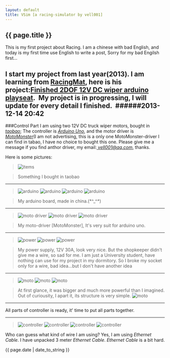 ```yaml
---
layout: default
title: VSim [a racing-simulator by vell001]
---
```


{{ page.title }}
---------------------
This is my first project about Racing. I am a chinese with bad English, and today is my first time use English to write a post, Sorry for my bad Engilsh first…

I start my project from last year(2013). I am learning from [RacingMat](http://www.x-sim.de/forum/memberlist.php?mode=viewprofile&u=2248), here is his project:[Finished 2DOF 12V DC wiper arduino playseat](http://www.x-sim.de/forum/viewtopic.php?t=943). 
My project is in progressing, I will update for every detail I finished. 
######2013-12-14 20:42 
-------------------------
###Control Part
I am using two 12V DC truck wiper motors, bought in *[taobao](http://www.taobao.com)*;
The controller is *[Arduino Uno](http://www.arduino.cc)*, and the motor driver is *[MotoMonster](http://item.taobao.com/item.htm?id=16852136684)*(I am not advertising, this is a only one MotoMonster-driver I can find in tabao, I have no choice to bought this one. Please give me a message if you find anthor driver, my email:*[ vell001@qq.com](mailto:vell001@qq.com)*, thanks.

Here is some pictures: 
> ![items](http://images.cnitblog.com/blog/478900/201312/14204352-33791a99c7f743039a95a49b1a05f13c.png) 

> Something I bought in taobao

----------
> ![arduino](http://images.cnitblog.com/blog/478900/201312/14204411-067f1f01ea93464ba7fb6e338787fe5c.jpg)
> ![arduino](http://images.cnitblog.com/blog/478900/201312/14204432-85d2d2c0001b4b5c870ae26250de9a45.jpg)
> ![arduino](http://images.cnitblog.com/blog/478900/201312/14204511-df9449897b6747e5859d087b5169c950.jpg)
> ![arduino](http://images.cnitblog.com/blog/478900/201312/14204545-1fed53785c054128b47ec95138a62de2.jpg) 

> My arduino board, made in china.(\*^_^\*)

---------
> ![moto driver](http://images.cnitblog.com/blog/478900/201312/14204614-cbacb685b45e45319b8ebe7792cce7a1.jpg)
> ![moto driver](http://images.cnitblog.com/blog/478900/201312/14204643-66954c6dab6d40cb9e53064204d78aad.jpg)
> ![moto driver](http://images.cnitblog.com/blog/478900/201312/14204733-42eb29fe70484861b6ecec81f240de5c.jpg) 

> My moto-driver [MotoMonster], It's very suit for arduino uno.

---------
> ![power](http://images.cnitblog.com/blog/478900/201312/14204828-0076cac18e7848a4b4a6b20c5cbb02c8.jpg)
> ![power](http://images.cnitblog.com/blog/478900/201312/14204853-1db3a2a3d5b9450ea568c07c1ae6847b.jpg)
> ![power](http://images.cnitblog.com/blog/478900/201312/14204919-3c0cb01ee7784f7eb616590d145c0ffe.jpg)

> My power supply, 12V 30A, look very nice. But the shopkeeper didn't give me a wire,
so sad for me. I am just a University student, have nothing can use for my project in my dormitory. So I broke my socket only for a wire, bad idea...but I don't have another idea

----------
> ![moto](http://images.cnitblog.com/blog/478900/201312/14205009-32f854f7f8574dbd9a658bf63e0df438.jpg)
> ![moto](http://images.cnitblog.com/blog/478900/201312/14205051-8f60ee4eb1a2451b80a58708e6b34776.jpg)
> ![moto](http://images.cnitblog.com/blog/478900/201312/14204951-e99d7341dc80467f97da1a361ed05b0a.jpg)

> At first glance, it was bigger and much more powerful than I imagined. Out of curiousity, I apart it, its structure is very simple.
> ![moto](http://images.cnitblog.com/blog/478900/201312/14205119-53ae549817ef46dc8a7073b5a7980dfe.jpg)

----------
All parts of controller is ready, it' time to put all parts together. 

----------
> ![controller](http://images.cnitblog.com/blog/478900/201312/14205138-39f6ca0545b346db8937baa78d4f3ce4.jpg)
> ![controller](http://images.cnitblog.com/blog/478900/201312/14205206-d2a5c0081beb475a855b9b97173015bd.jpg)
> ![controller](http://images.cnitblog.com/blog/478900/201312/14205224-ae8e58961e4d4324ac0453cdf3e04627.jpg)
> ![controller](http://images.cnitblog.com/blog/478900/201312/14205255-465f5a74f4864281afdaf0e29f3daf14.jpg)

Who can guess what kind of wire I am using? Yes, I am using *Ethernet Cable*. I have unpacked 3 meter *Ethernet Cable*. *Ethernet Cable* is a bit hard.

{{ page.date | date_to_string }}
